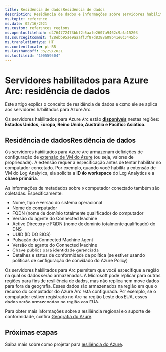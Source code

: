 ```yaml
---
title: Residência de dadosResidência de dados
description: Residência de dados e informações sobre servidores habilitados para Azure Arc.
ms.topic: reference
ms.date: 02/16/2021
ms.custom: references_regions
ms.openlocfilehash: d4764772473bbf2e5aafe2607a9462c9a6a15203
ms.sourcegitcommit: f28ebb95ae9aaaff3f87d8388a09b41e0b3445b5
ms.translationtype: HT
ms.contentlocale: pt-BR
ms.lasthandoff: 03/29/2021
ms.locfileid: "100559504"
---
```

# <a name="azure-arc-enabled-servers-data-residency"></a>Servidores habilitados para Azure Arc: residência de dados

Este artigo explica o conceito de residência de dados e como ele se aplica aos servidores habilitados para Azure Arc.

Os servidores habilitados para Azure Arc estão **[disponíveis](https://azure.microsoft.com/global-infrastructure/services/?products=azure-arc)** nestas regiões: **Estados Unidos, Europa, Reino Unido, Austrália e Pacífico Asiático**.

## <a name="data-residency"></a>Residência de dadosResidência de dados

Os servidores habilitados para Azure Arc armazenam definições de configuração de [extensão de VM do Azure](manage-vm-extensions.md) (ou seja, valores de propriedade). A extensão requer a especificação antes de tentar habilitar no computador conectado. Por exemplo, quando você habilita a extensão de VM do Log Analytics, ela solicita a **ID do workspace** do Log Analytics e a **chave primária**.

As informações de metadados sobre o computador conectado também são coletadas. Especificamente:

* Nome, tipo e versão do sistema operacional
* Nome do computador
* FQDN (nome de domínio totalmente qualificado) do computador
* Versão do agente do Connected Machine
* Active Directory e FQDN (nome de domínio totalmente qualificado) do DNS
* UUID (ID DO BIOS)
* Pulsação do Connected Machine Agent
* Versão do agente do Connected Machine
* Chave pública para identidade gerenciada
* Detalhes e status de conformidade da política (se estiver usando políticas de configuração de convidado do Azure Policy)

Os servidores habilitados para Arc permitem que você especifique a região na qual os dados serão armazenados. A Microsoft pode replicar para outras regiões para fins de resiliência de dados, mas não replica nem move dados para fora da geografia. Esses dados são armazenados na região em que o recurso do computador do Azure Arc está configurada. Por exemplo, se o computador estiver registrado no Arc na região Leste dos EUA, esses dados serão armazenados na região dos EUA.

Para obter mais informações sobre a resiliência regional e o suporte de conformidade, confira [Geografia do Azure](https://azure.microsoft.com/global-infrastructure/geographies/).

## <a name="next-steps"></a>Próximas etapas

Saiba mais sobre como projetar para [resiliência do Azure](/azure/architecture/reliability/architect).
